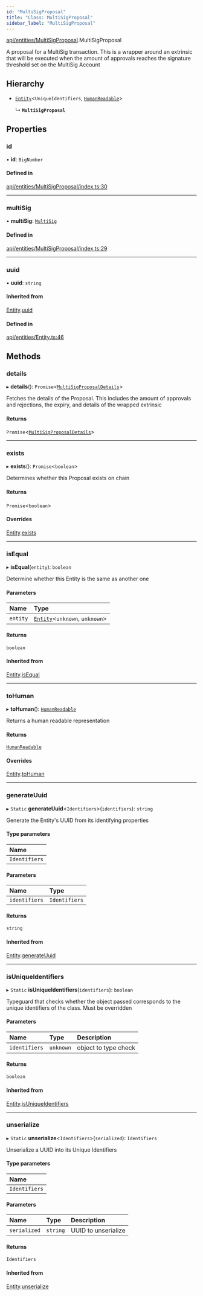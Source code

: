 ```yaml
---
id: "MultiSigProposal"
title: "Class: MultiSigProposal"
sidebar_label: "MultiSigProposal"
---
```


[api/entities/MultiSigProposal](../../../../modules/API/Entities/MultiSigProposal/MultiSigProposal.md).MultiSigProposal

A proposal for a MultiSig transaction. This is a wrapper around an extrinsic that will be executed when the amount of approvals reaches the signature threshold set on the MultiSig Account

## Hierarchy

- [`Entity`](../Entity/Entity.md)<`UniqueIdentifiers`, [`HumanReadable`](../../../../interfaces/API/Entities/MultiSigProposal/HumanReadable/HumanReadable.md)\>

  ↳ **`MultiSigProposal`**

## Properties

### id

• **id**: `BigNumber`

#### Defined in

[api/entities/MultiSigProposal/index.ts:30](https://github.com/PolymeshAssociation/polymesh-sdk/blob/de58d40fd/src/api/entities/MultiSigProposal/index.ts#L30)

___

### multiSig

• **multiSig**: [`MultiSig`](../Account/MultiSig/MultiSig.md)

#### Defined in

[api/entities/MultiSigProposal/index.ts:29](https://github.com/PolymeshAssociation/polymesh-sdk/blob/de58d40fd/src/api/entities/MultiSigProposal/index.ts#L29)

___

### uuid

• **uuid**: `string`

#### Inherited from

[Entity](../Entity/Entity.md).[uuid](../Entity/Entity.md#uuid)

#### Defined in

[api/entities/Entity.ts:46](https://github.com/PolymeshAssociation/polymesh-sdk/blob/de58d40fd/src/api/entities/Entity.ts#L46)

## Methods

### details

▸ **details**(): `Promise`<[`MultiSigProposalDetails`](../../../../interfaces/API/Entities/MultiSigProposal/Types/MultiSigProposalDetails/MultiSigProposalDetails.md)\>

Fetches the details of the Proposal. This includes the amount of approvals and rejections, the expiry, and details of the wrapped extrinsic

#### Returns

`Promise`<[`MultiSigProposalDetails`](../../../../interfaces/API/Entities/MultiSigProposal/Types/MultiSigProposalDetails/MultiSigProposalDetails.md)\>

___

### exists

▸ **exists**(): `Promise`<`boolean`\>

Determines whether this Proposal exists on chain

#### Returns

`Promise`<`boolean`\>

#### Overrides

[Entity](../Entity/Entity.md).[exists](../Entity/Entity.md#exists)

___

### isEqual

▸ **isEqual**(`entity`): `boolean`

Determine whether this Entity is the same as another one

#### Parameters

| Name | Type |
| :------ | :------ |
| `entity` | [`Entity`](../Entity/Entity.md)<`unknown`, `unknown`\> |

#### Returns

`boolean`

#### Inherited from

[Entity](../Entity/Entity.md).[isEqual](../Entity/Entity.md#isequal)

___

### toHuman

▸ **toHuman**(): [`HumanReadable`](../../../../interfaces/API/Entities/MultiSigProposal/HumanReadable/HumanReadable.md)

Returns a human readable representation

#### Returns

[`HumanReadable`](../../../../interfaces/API/Entities/MultiSigProposal/HumanReadable/HumanReadable.md)

#### Overrides

[Entity](../Entity/Entity.md).[toHuman](../Entity/Entity.md#tohuman)

___

### generateUuid

▸ `Static` **generateUuid**<`Identifiers`\>(`identifiers`): `string`

Generate the Entity's UUID from its identifying properties

#### Type parameters

| Name |
| :------ |
| `Identifiers` |

#### Parameters

| Name | Type |
| :------ | :------ |
| `identifiers` | `Identifiers` |

#### Returns

`string`

#### Inherited from

[Entity](../Entity/Entity.md).[generateUuid](../Entity/Entity.md#generateuuid)

___

### isUniqueIdentifiers

▸ `Static` **isUniqueIdentifiers**(`identifiers`): `boolean`

Typeguard that checks whether the object passed corresponds to the unique identifiers of the class. Must be overridden

#### Parameters

| Name | Type | Description |
| :------ | :------ | :------ |
| `identifiers` | `unknown` | object to type check |

#### Returns

`boolean`

#### Inherited from

[Entity](../Entity/Entity.md).[isUniqueIdentifiers](../Entity/Entity.md#isuniqueidentifiers)

___

### unserialize

▸ `Static` **unserialize**<`Identifiers`\>(`serialized`): `Identifiers`

Unserialize a UUID into its Unique Identifiers

#### Type parameters

| Name |
| :------ |
| `Identifiers` |

#### Parameters

| Name | Type | Description |
| :------ | :------ | :------ |
| `serialized` | `string` | UUID to unserialize |

#### Returns

`Identifiers`

#### Inherited from

[Entity](../Entity/Entity.md).[unserialize](../Entity/Entity.md#unserialize)
